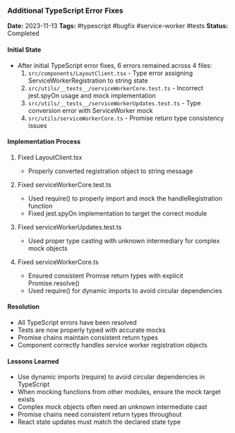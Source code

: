 ### Additional TypeScript Error Fixes
**Date:** 2023-11-13
**Tags:** #typescript #bugfix #service-worker #tests
**Status:** Completed

#### Initial State
- After initial TypeScript error fixes, 6 errors remained across 4 files:
  1. `src/components/LayoutClient.tsx` - Type error assigning ServiceWorkerRegistration to string state
  2. `src/utils/__tests__/serviceWorkerCore.test.ts` - Incorrect jest.spyOn usage and mock implementation
  3. `src/utils/__tests__/serviceWorkerUpdates.test.ts` - Type conversion error with ServiceWorker mock
  4. `src/utils/serviceWorkerCore.ts` - Promise<void> return type consistency issues

#### Implementation Process
1. Fixed LayoutClient.tsx
   - Properly converted registration object to string message

2. Fixed serviceWorkerCore.test.ts
   - Used require() to properly import and mock the handleRegistration function
   - Fixed jest.spyOn implementation to target the correct module

3. Fixed serviceWorkerUpdates.test.ts
   - Used proper type casting with unknown intermediary for complex mock objects

4. Fixed serviceWorkerCore.ts
   - Ensured consistent Promise<void> return types with explicit Promise.resolve()
   - Used require() for dynamic imports to avoid circular dependencies

#### Resolution
- All TypeScript errors have been resolved
- Tests are now properly typed with accurate mocks
- Promise chains maintain consistent return types
- Component correctly handles service worker registration objects

#### Lessons Learned
- Use dynamic imports (require) to avoid circular dependencies in TypeScript
- When mocking functions from other modules, ensure the mock target exists
- Complex mock objects often need an unknown intermediate cast
- Promise chains need consistent return types throughout
- React state updates must match the declared state type
